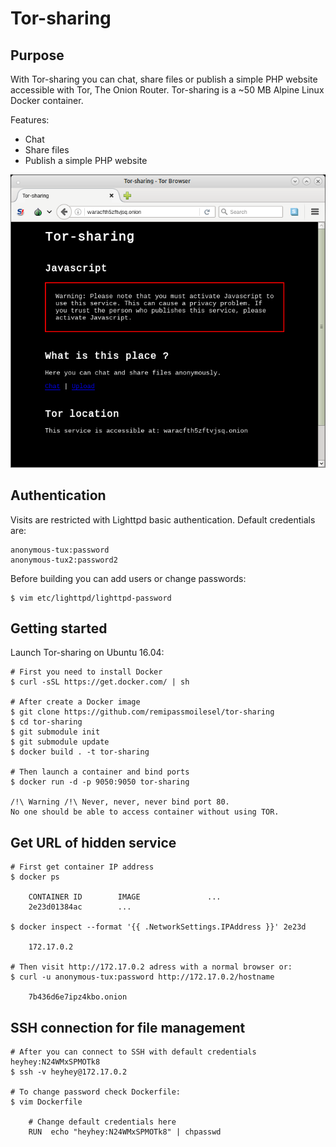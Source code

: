 # Tor-sharing

## Purpose

With Tor-sharing you can chat, share files or publish a simple PHP website accessible with Tor, The Onion 
 Router. Tor-sharing is a ~50 MB Alpine Linux Docker container. 

Features:
* Chat 
* Share files
* Publish a simple PHP website

![Screenshot](screenshot.png)

## Authentication

Visits are restricted with Lighttpd basic authentication. Default credentials are:

    anonymous-tux:password
    anonymous-tux2:password2

Before building you can add users or change passwords:
    
    $ vim etc/lighttpd/lighttpd-password

## Getting started

Launch Tor-sharing on Ubuntu 16.04:

    # First you need to install Docker
    $ curl -sSL https://get.docker.com/ | sh
    
    # After create a Docker image
    $ git clone https://github.com/remipassmoilesel/tor-sharing
    $ cd tor-sharing
    $ git submodule init
    $ git submodule update
    $ docker build . -t tor-sharing
    
    # Then launch a container and bind ports
    $ docker run -d -p 9050:9050 tor-sharing
    
    /!\ Warning /!\ Never, never, never bind port 80. 
    No one should be able to access container without using TOR. 
    
## Get URL of hidden service
    
    # First get container IP address 
    $ docker ps 
        
        CONTAINER ID        IMAGE               ...
        2e23d01384ac        ...
  
    $ docker inspect --format '{{ .NetworkSettings.IPAddress }}' 2e23d 
        
        172.17.0.2
    
    # Then visit http://172.17.0.2 adress with a normal browser or:
    $ curl -u anonymous-tux:password http://172.17.0.2/hostname 
    
        7b436d6e7ipz4kbo.onion
    
## SSH connection for file management

    # After you can connect to SSH with default credentials heyhey:N24WMxSPMOTk8
    $ ssh -v heyhey@172.17.0.2
    
    # To change password check Dockerfile:
    $ vim Dockerfile
    
        # Change default credentials here
        RUN  echo "heyhey:N24WMxSPMOTk8" | chpasswd


